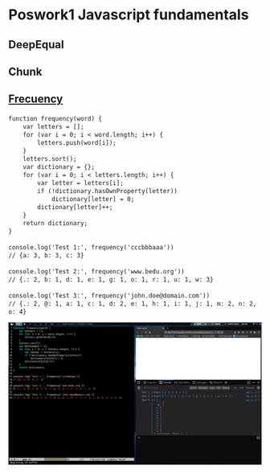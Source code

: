# Poswork1 Javascript fundamentals

## DeepEqual

## Chunk 

## [Frecuency](./frecuency/)
~~~
function frequency(word) {
    var letters = [];
    for (var i = 0; i < word.length; i++) {
        letters.push(word[i]);
    }
    letters.sort();
    var dictionary = {};
    for (var i = 0; i < letters.length; i++) {
        var letter = letters[i];
        if (!dictionary.hasOwnProperty(letter))
            dictionary[letter] = 0;
        dictionary[letter]++;
    }
    return dictionary;
}

console.log('Test 1:', frequency('cccbbbaaa'))
// {a: 3, b: 3, c: 3}

console.log('Test 2:', frequency('www.bedu.org'))
// {.: 2, b: 1, d: 1, e: 1, g: 1, o: 1, r: 1, u: 1, w: 3}

console.log('Test 3:', frequency('john.doe@domain.com'))
// {.: 2, @: 1, a: 1, c: 1, d: 2, e: 1, h: 1, i: 1, j: 1, m: 2, n: 2, o: 4}
~~~

![frecuency f](./img/frecuency.png)
